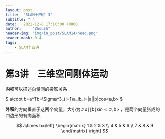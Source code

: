 ```yaml
---
layout: post
title:  "SLAM十四讲 3"
subtitle: " "
date:   2022-12-8 17:10:00 +0800
author:     "ZhouSh"
header-img: "img/in_post/SLAM14/head.png"
header-mask: 0.4
tags:
    - SLAM十四讲
---
```

# 第3讲　三维空间刚体运动

**内积**可以描述向量间的投影关系

$
a\cdot b=a^Tb=\Sigma^3_{i=1}a_ib_i=\|a\|\|b\|cos<a,b>
$

**外积**的方向垂直于这两个向量，大小为$\|a\|\|b\|sin<a,b>$ ，是两个向量张成的四边形的有向面积

$$
a\times b=\left[
\begin{matrix}
1 & 2 & 3 \\
4 & 5 & 6 \\
7 & 8 & 9 
\end{matrix} \right]
$$